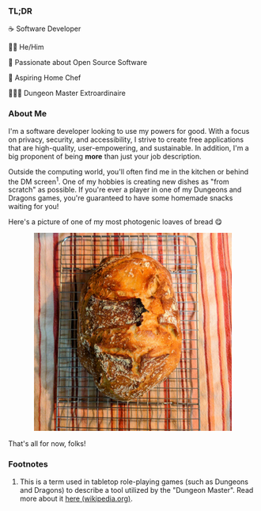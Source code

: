 ### TL;DR

☕ Software Developer

👨🏻 He/Him

🐧 Passionate about Open Source Software

🍳 Aspiring Home Chef

🧙🏼‍♂️ Dungeon Master Extroardinaire


### About Me

I'm a software developer looking to use my powers for good. With a focus on privacy, security, and accessibility, I strive to create free applications that are high-quality, user-empowering, and sustainable. In addition, I'm a big proponent of being **more** than just your job description.

Outside the computing world, you'll often find me in the kitchen or behind the DM screen<sup>1</sup>. One of my hobbies is creating new dishes as "from scratch" as possible. If you're ever a player in one of my Dungeons and Dragons games, you're guaranteed to have some homemade snacks waiting for you!

Here's a picture of one of my most photogenic loaves of bread 😋

<div style="text-align: center">
    <img src="cronchy.jpg" alt="Image of some very tasty bread" width="400">
</div>

That's all for now, folks!

### Footnotes
1. This is a term used in tabletop role-playing games (such as Dungeons and Dragons) to describe a tool utilized by the "Dungeon Master". Read more about it [here (wikipedia.org)](https://wikipedia.org/wiki/Gamemaster%27s_screen).